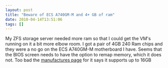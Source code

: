 ```yaml
---
layout: post
title: "Beware of ECS A740GM-M and 4+ GB of ram"
date: 2010-04-14T13:51:06
tags: []
---
```


My ZFS storage server needed more ram so that I could get the VM's running on it a bit more elbow room.  I got a pair of 4GB 240 Ram chips and they were a no go on the ECS A740GM-M motherboard I have.  Seems that the BIOS screen needs to have the option to remap memory, which it does not.  Too bad the [manufactures page](http://www.ecs.com.tw/ECSWebSite/Products/ProductsDetail.aspx?CategoryID=1&DetailID=864&DetailName=Feature&MenuID=1&LanID=0) for it says it supports up to 16GB
